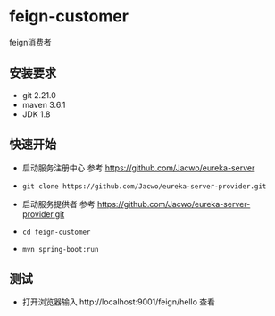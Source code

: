 # feign-customer
feign消费者

## 安装要求
* git 2.21.0
* maven 3.6.1
* JDK 1.8

## 快速开始
*  启动服务注册中心 参考  https://github.com/Jacwo/eureka-server
* ``git clone https://github.com/Jacwo/eureka-server-provider.git `` 
*  启动服务提供者 参考  https://github.com/Jacwo/eureka-server-provider.git

* ``cd feign-customer ``
 
* ``mvn spring-boot:run ``

## 测试

* 打开浏览器输入 http://localhost:9001/feign/hello 查看






